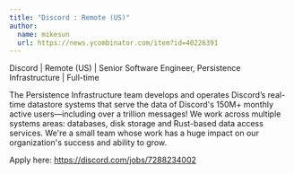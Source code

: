 ```yaml
---
title: "Discord : Remote (US)"
author:
  name: mikesun
  url: https://news.ycombinator.com/item?id=40226391
---
```

Discord | Remote (US) | Senior Software Engineer, Persistence Infrastructure | Full-time

The Persistence Infrastructure team develops and operates Discord’s real-time datastore systems that serve the data of Discord&#x27;s 150M+ monthly active users—including over a trillion messages! We work across multiple systems areas: databases, disk storage and Rust-based data access services. We&#x27;re a small team whose work has a huge impact on our organization&#x27;s success and ability to grow.

Apply here: <a href="https:&#x2F;&#x2F;discord.com&#x2F;jobs&#x2F;7288234002" rel="nofollow">https:&#x2F;&#x2F;discord.com&#x2F;jobs&#x2F;7288234002</a>
